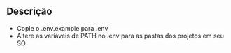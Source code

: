 ## Descrição

- Copie o .env.example para .env
- Altere as variáveis de PATH no .env para as pastas dos projetos em seu SO
